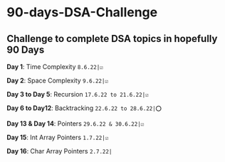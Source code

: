 # 90-days-DSA-Challenge

## Challenge to complete DSA topics in hopefully 90 Days

**Day 1**: Time Complexity `8.6.22|☑️`

**Day 2**: Space Complexity `9.6.22|☑️`

**Day 3 to Day 5**: Recursion `17.6.22 to 21.6.22|☑️`

**Day 6 to Day12**: Backtracking `22.6.22 to 28.6.22|⭕`

**Day 13 & Day 14**: Pointers `29.6.22 & 30.6.22|☑️`

**Day 15**: Int Array Pointers `1.7.22|☑️`

**Day 16**: Char Array Pointers `2.7.22|`
